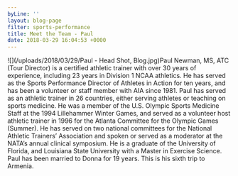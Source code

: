 ```yaml
---
byLine: ''
layout: blog-page
filter: sports-performance
title: Meet the Team - Paul
date: 2018-03-29 16:04:53 +0000
---
```

![](/uploads/2018/03/29/Paul - Head Shot, Blog.jpg)Paul Newman, MS, ATC (Tour Director) is a certified athletic trainer with over 30 years of experience, including 23 years in Division 1 NCAA athletics. He has served as the Sports Performance Director of Athletes in Action for ten years, and has been a volunteer or staff member with AIA since 1981. Paul has served as an athletic trainer in 26 countries, either serving athletes or teaching on sports medicine. He was a member of the U.S. Olympic Sports Medicine Staff at the 1994 Lillehammer Winter Games, and served as a volunteer host athletic trainer in 1996 for the Atlanta Committee for the Olympic Games (Summer). He has served on two national committees for the National Athletic Trainers’ Association and spoken or served as a moderator at the NATA’s annual clinical symposium. He is a graduate of the University of Florida, and Louisiana State University with a Master in Exercise Science. Paul has been married to Donna for 19 years. This is his sixth trip to Armenia.